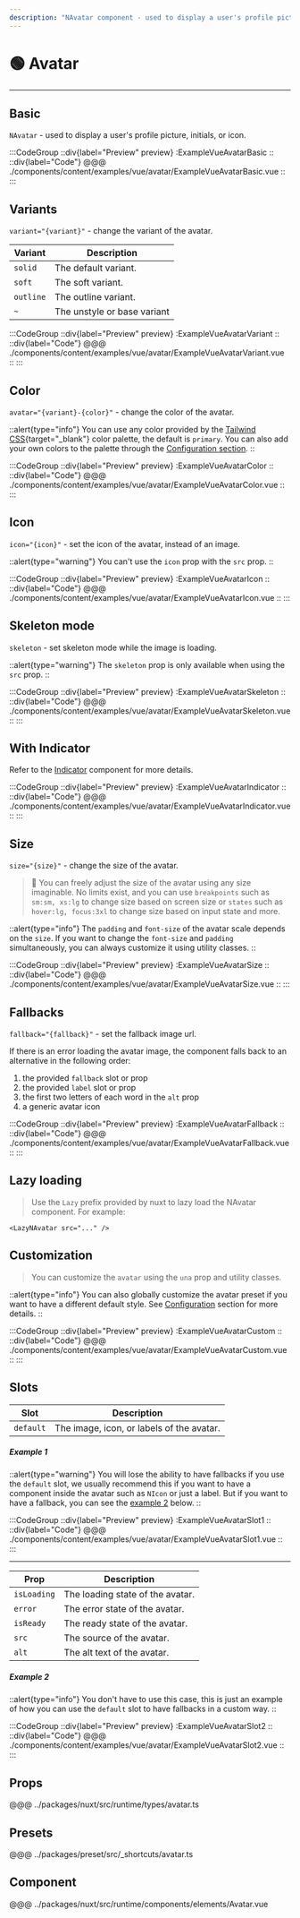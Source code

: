 ```yaml
---
description: "NAvatar component - used to display a user's profile picture, initials, or icon."
---
```


# 🟢 Avatar

---

## Basic

`NAvatar` - used to display a user's profile picture, initials, or icon.

:::CodeGroup
::div{label="Preview" preview}
  :ExampleVueAvatarBasic
::
::div{label="Code"}
@@@ ./components/content/examples/vue/avatar/ExampleVueAvatarBasic.vue
::
:::

## Variants

`variant="{variant}"` - change the variant of the avatar.

| Variant   | Description                 |
| --------- | --------------------------- |
| `solid`   | The default variant.        |
| `soft`    | The soft variant.           |
| `outline` | The outline variant.        |
| `~`       | The unstyle or base variant |

:::CodeGroup
::div{label="Preview" preview}
  :ExampleVueAvatarVariant
::
::div{label="Code"}
@@@ ./components/content/examples/vue/avatar/ExampleVueAvatarVariant.vue
::
:::

## Color

`avatar="{variant}-{color}"` - change the color of the avatar.

::alert{type="info"}
You can use any color provided by the [Tailwind CSS](https://tailwindcss.com/docs/customizing-colors){target="_blank"} color palette, the default is `primary`. You can also add your own colors to the palette through the [Configuration section](/#getting-started/configuration).
::

:::CodeGroup
::div{label="Preview" preview}
  :ExampleVueAvatarColor
::
::div{label="Code"}
@@@ ./components/content/examples/vue/avatar/ExampleVueAvatarColor.vue
::
:::

## Icon

`icon="{icon}"` - set the icon of the avatar, instead of an image.

::alert{type="warning"}
You can't use the `icon` prop with the `src` prop.
::

:::CodeGroup
::div{label="Preview" preview}
  :ExampleVueAvatarIcon
::
::div{label="Code"}
@@@ ./components/content/examples/vue/avatar/ExampleVueAvatarIcon.vue
::
:::

## Skeleton mode

`skeleton` - set skeleton mode while the image is loading.

::alert{type="warning"}
The `skeleton` prop is only available when using the `src` prop.
::

:::CodeGroup
::div{label="Preview" preview}
  :ExampleVueAvatarSkeleton
::
::div{label="Code"}
@@@ ./components/content/examples/vue/avatar/ExampleVueAvatarSkeleton.vue
::
:::

## With Indicator

Refer to the [Indicator](indicator) component for more details.

:::CodeGroup
::div{label="Preview" preview}
  :ExampleVueAvatarIndicator
::
::div{label="Code"}
@@@ ./components/content/examples/vue/avatar/ExampleVueAvatarIndicator.vue
::
:::

## Size

`size="{size}"` - change the size of the avatar.

> 🚀 You can freely adjust the size of the avatar using any size imaginable. No limits exist, and you can use `breakpoints` such as `sm:sm, xs:lg` to change size based on screen size or `states` such as `hover:lg, focus:3xl` to change size based on input state and more.

::alert{type="info"}
The `padding` and `font-size` of the avatar scale depends on the `size`. If you want to change the `font-size` and `padding` simultaneously, you can always customize it using utility classes.
::

:::CodeGroup
::div{label="Preview" preview}
  :ExampleVueAvatarSize
::
::div{label="Code"}
@@@ ./components/content/examples/vue/avatar/ExampleVueAvatarSize.vue
::
:::

## Fallbacks

`fallback="{fallback}"` - set the fallback image url.

If there is an error loading the avatar image, the component falls back to an alternative in the following order:

1. the provided `fallback` slot or prop
2. the provided `label` slot or prop
3. the first two letters of each word in the `alt` prop
4. a generic avatar icon

:::CodeGroup
::div{label="Preview" preview}
  :ExampleVueAvatarFallback
::
::div{label="Code"}
@@@ ./components/content/examples/vue/avatar/ExampleVueAvatarFallback.vue
::
:::

## Lazy loading

> Use the `Lazy` prefix provided by nuxt to lazy load the NAvatar component. For example:

`<LazyNAvatar src="..." />`

## Customization

> You can customize the `avatar` using the `una` prop and utility classes.

::alert{type="info"}
  You can also globally customize the avatar preset if you want to have a different default style. See [Configuration](/#getting-started/configuration) section for more details.
::

:::CodeGroup
::div{label="Preview" preview}
 :ExampleVueAvatarCustom
::
::div{label="Code"}
@@@ ./components/content/examples/vue/avatar/ExampleVueAvatarCustom.vue
::
:::

## Slots

| Slot      | Description                               |
| --------- | ----------------------------------------- |
| `default` | The image, icon, or labels of the avatar. |

##### Example 1

::alert{type="warning"}
You will lose the ability to have fallbacks if you use the `default` slot, we usually recommend this if you want to have a component inside the avatar such as `NIcon` or just a label. But if you want to have a fallback, you can see the [example 2](#example-2) below.
::

:::CodeGroup
::div{label="Preview" preview}
 :ExampleVueAvatarSlot1
::
::div{label="Code"}
@@@ ./components/content/examples/vue/avatar/ExampleVueAvatarSlot1.vue
::
:::

---

| Prop        | Description                      |
| ----------- | -------------------------------- |
| `isLoading` | The loading state of the avatar. |
| `error`     | The error state of the avatar.   |
| `isReady`   | The ready state of the avatar.   |
| `src`       | The source of the avatar.        |
| `alt`       | The alt text of the avatar.      |

##### Example 2

::alert{type="info"}
You don't have to use this case, this is just an example of how you can use the `default` slot to have fallbacks in a custom way.
::

:::CodeGroup
::div{label="Preview" preview}
 :ExampleVueAvatarSlot2
::
::div{label="Code"}
@@@ ./components/content/examples/vue/avatar/ExampleVueAvatarSlot2.vue
::
:::

## Props
@@@ ../packages/nuxt/src/runtime/types/avatar.ts

## Presets
@@@ ../packages/preset/src/_shortcuts/avatar.ts

## Component
@@@ ../packages/nuxt/src/runtime/components/elements/Avatar.vue
